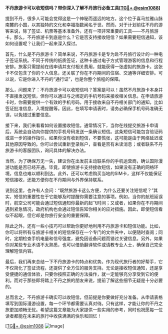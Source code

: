 **不丹旅游卡可以收短信吗？带你深入了解不丹旅行必备工具[[TG💪+ @esim1088](https://t.me/s/esim1088)]**

提到不丹，很多人可能会觉得这是一个神秘而遥远的地方。这个位于喜马拉雅山脉南麓的小国，以其独特的文化和幸福指数闻名于世。然而，对于计划前往不丹的游客来说，除了签证、机票等基本准备外，还有一项非常重要的工具——不丹旅游卡。那么，不丹旅游卡到底是什么？它是否支持接收短信？如果需要短信通知，该如何设置呢？让我们一起来深入探讨。

首先，什么是不丹旅游卡？简单来说，不丹旅游卡是专为赴不丹旅行设计的一种电子签证系统。不同于传统的纸质签证，这种卡通过电子方式管理游客的信息和行程安排。旅客只需提前在线申请并支付相关费用，就能获得一张虚拟的旅游卡。这张卡不仅包含了你的个人信息，还关联了你在不丹期间的住宿、交通等详细安排。可以说，它是你进入不丹的“通行证”，也是你整个旅程的保障。

那么，问题来了：不丹旅游卡可以收短信吗？答案是可以！虽然不丹旅游卡本身并不直接发送短信，但你可以通过与之绑定的手机号码来接收相关信息。在申请旅游卡时，你需要提供一个有效的手机号码，用于接收来自不丹相关部门的通知，比如签证批准信息、入境提醒等。因此，在填写申请表时，请务必确保手机号码准确无误，以免错过重要信息。

接下来，我们来看看如何设置接收短信。通常情况下，当你在线提交旅游卡申请后，系统会自动向你提供的手机号码发送一条确认短信。这条短信可能包含验证码或进一步的操作指引。如果你没有收到短信，不要慌张，这可能是由于网络延迟或其他原因导致的。你可以尝试重新登录账户，查看是否有未读消息；或者联系不丹旅游卡的客服团队，询问具体的解决办法。

当然，为了确保万无一失，建议你在出发前主动联系你的手机运营商，确认国际漫游功能是否已经开通。毕竟，即使旅游卡支持接收短信，如果没有正确的网络环境，信息也难以顺利到达。此外，还可以考虑购买当地的SIM卡，这样不仅能保证短信接收，还能方便你在不丹期间与外界保持联系。

说到这里，也许有人会问：“既然旅游卡这么方便，为什么还要关注短信呢？”其实，短信的重要性在于它能够及时提醒你需要注意的事项。例如，当你的航班延误时，航空公司可能会通过短信通知你最新的起飞时间；又或者，如果你在不丹期间遇到紧急情况，政府机构也会通过短信告知你相关的应对措施。因此，即使短信看似不起眼，但它却是你旅行安全的重要保障。

除此之外，还有一些小技巧可以帮助你更好地利用不丹旅游卡和短信功能。比如，你可以将所有与旅游卡相关的短信保存在一个专门的文件夹中，以便随时查阅；同时，定期检查手机电量和信号强度，避免因设备问题而错过关键信息。另外，如果你对某些专业术语不太熟悉，也可以借助翻译软件或请教专业人士，确保自己完全理解短信内容。

最后，我们再来总结一下不丹旅游卡的特点和优势。作为现代旅行者的好帮手，它不仅简化了签证流程，还提供了全方位的服务支持。无论是接收短信通知，还是享受便捷的通信体验，只要你按照正确的方法操作，就一定能够充分享受到它的便利。而对于那些即将踏上不丹之旅的朋友来说，提前了解这些细节无疑是十分必要的。

总而言之，不丹旅游卡确实可以收短信，但前提是你要做好充分准备。从申请表格填写到国际漫游设置，每一个环节都需要认真对待。只有这样，才能让你的不丹之旅更加顺畅无忧。希望这篇文章能为大家提供一些实用的参考，同时也祝愿每一位读者都能在未来的旅行中收获满满的快乐和回忆！

[[TG💪+ @esim1088](https://t.me/s/esim1088) ![Image](https://i.postimg.cc/4NQfJmqS/Snipaste-2025-05-13-00-14-12.png)]